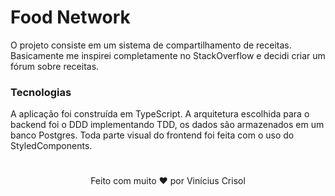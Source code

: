 # Food Network

O projeto consiste em um sistema de compartilhamento de receitas. Basicamente me inspirei completamente no StackOverflow e decidi criar um fórum sobre receitas.

### Tecnologias

A aplicação foi construída em TypeScript. A arquitetura escolhida para o backend foi o DDD implementando TDD, os dados são armazenados em um banco Postgres. Toda parte visual do frontend foi feita com o uso do StyledComponents.

#

<p align="center">
  Feito com muito ❤️ por Vinícius Crisol
</p>
